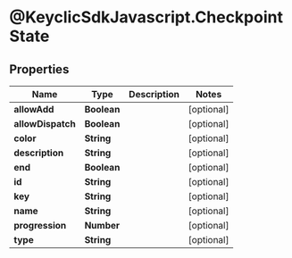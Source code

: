 # @KeyclicSdkJavascript.CheckpointState

## Properties
Name | Type | Description | Notes
------------ | ------------- | ------------- | -------------
**allowAdd** | **Boolean** |  | [optional] 
**allowDispatch** | **Boolean** |  | [optional] 
**color** | **String** |  | [optional] 
**description** | **String** |  | [optional] 
**end** | **Boolean** |  | [optional] 
**id** | **String** |  | [optional] 
**key** | **String** |  | [optional] 
**name** | **String** |  | [optional] 
**progression** | **Number** |  | [optional] 
**type** | **String** |  | [optional] 


